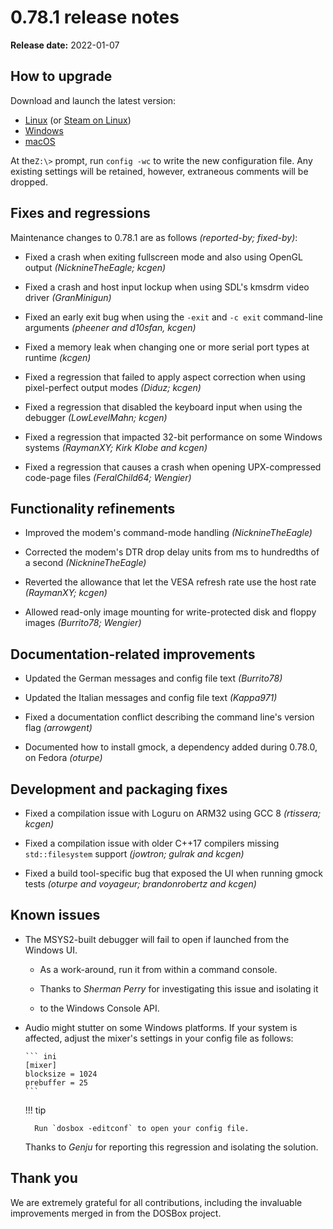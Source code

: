 # 0.78.1 release notes

**Release date:** 2022-01-07

## How to upgrade

Download and launch the latest version:

<div class="compact" markdown>

- [Linux](../linux.md) (or [Steam on Linux](../linux.md#steam))
- [Windows](../windows.md)
- [macOS](../macos.md)

</div>

At the`Z:\>` prompt, run `config -wc` to write the new configuration file. Any
existing settings will be retained, however, extraneous comments will be
dropped.


## Fixes and regressions

Maintenance changes to 0.78.1 are as follows *(reported-by; fixed-by)*:

- Fixed a crash when exiting fullscreen mode and also using OpenGL output
  *(NicknineTheEagle; kcgen)*

- Fixed a crash and host input lockup when using SDL's kmsdrm video driver
  *(GranMinigun)*

- Fixed an early exit bug when using the `-exit` and `-c exit` command-line
  arguments *(pheener and d10sfan, kcgen)*

- Fixed a memory leak when changing one or more serial port types at runtime
  *(kcgen)*

- Fixed a regression that failed to apply aspect correction when using
  pixel-perfect output modes *(Diduz; kcgen)*

- Fixed a regression that disabled the keyboard input when using the debugger
  *(LowLevelMahn; kcgen)*

- Fixed a regression that impacted 32-bit performance on some Windows systems
  *(RaymanXY; Kirk Klobe and kcgen)*

- Fixed a regression that causes a crash when opening UPX-compressed code-page
  files *(FeralChild64; Wengier)*


## Functionality refinements

- Improved the modem's command-mode handling *(NicknineTheEagle)*

- Corrected the modem's DTR drop delay units from ms to hundredths of a second
  *(NicknineTheEagle)*

- Reverted the allowance that let the VESA refresh rate use the host rate
  *(RaymanXY; kcgen)*

- Allowed read-only image mounting for write-protected disk and floppy images
  *(Burrito78; Wengier)*


## Documentation-related improvements

- Updated the German messages and config file text *(Burrito78)*

- Updated the Italian messages and config file text *(Kappa971)*

- Fixed a documentation conflict describing the command line's version flag
  *(arrowgent)*

- Documented how to install gmock, a dependency added during 0.78.0, on Fedora
  *(oturpe)*


## Development and packaging fixes

- Fixed a compilation issue with Loguru on ARM32 using GCC 8
  *(rtissera; kcgen)*

- Fixed a compilation issue with older C++17 compilers missing
  `std::filesystem` support *(jowtron; gulrak and kcgen)*

- Fixed a build tool-specific bug that exposed the UI when running gmock tests
  *(oturpe and voyageur; brandonrobertz and kcgen)*


## Known issues

- The MSYS2-built debugger will fail to open if launched from the Windows UI.

    - As a work-around, run it from within a command console.

    - Thanks to *Sherman Perry* for investigating this issue and isolating it
    - to the Windows Console API.

- Audio might stutter on some Windows platforms. If your system is affected,
  adjust the mixer's settings in your config file as follows:

      ``` ini
      [mixer]
      blocksize = 1024
      prebuffer = 25
      ```

    !!! tip

        Run `dosbox -editconf` to open your config file.

    Thanks to *Genju* for reporting this regression and isolating the solution.


## Thank you

We are extremely grateful for all contributions, including the invaluable
improvements merged in from the DOSBox project.

